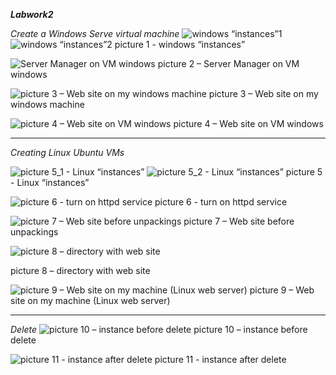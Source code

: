 ___Labwork2___

_Create a Windows Serve virtual machine_
![windows “instances”1](https://github.com/Statcyshyna555im/Lab2/assets/145069084/ef0989b5-57d7-492c-a095-a8bf2abb0f12)
![windows “instances”2](https://github.com/Statcyshyna555im/Lab2/assets/145069084/867e7c98-8bd1-4e99-8fa2-ba79489f37be)
picture 1 - windows “instances”

![Server Manager on VM windows](https://github.com/Statcyshyna555im/Lab2/assets/145069084/5e454baa-98dd-4914-97fd-fde7fc0e0ea0)
picture 2 – Server Manager on VM windows

![picture 3 – Web site on my windows machine](https://github.com/Statcyshyna555im/Lab2/assets/145069084/6685b470-7020-41b0-baa7-da43ef58cf7d)
picture 3 – Web site on my windows machine

![picture 4 – Web site on VM windows](https://github.com/Statcyshyna555im/Lab2/assets/145069084/05ea5934-53d3-4bcd-88d9-a00b96e2c5d2)
picture 4 – Web site on VM windows
___
_Creating Linux Ubuntu VMs_

![picture 5_1 - Linux “instances”](https://github.com/Statcyshyna555im/Lab2/assets/145069084/6bc38053-1bfb-43f3-ab94-5eb8caa707ac)
![picture 5_2 - Linux “instances”](https://github.com/Statcyshyna555im/Lab2/assets/145069084/60c0bcb8-5761-4e52-a365-414c93d7918f)
picture 5 - Linux “instances”

![picture 6 - turn on httpd service](https://github.com/Statcyshyna555im/Lab2/assets/145069084/ba8a6c6a-82b9-43bd-9ff1-bccd82b9a089)
picture 6 - turn on httpd service

![picture 7 – Web site before unpackings](https://github.com/Statcyshyna555im/Lab2/assets/145069084/3a392d84-ce73-4c15-b947-366bfcd656b6)
picture 7 – Web site before unpackings

![picture 8 – directory with web site](https://github.com/Statcyshyna555im/Lab2/assets/145069084/b16f26a3-255d-4ced-9494-b3687d604d83)

picture 8 – directory with web site

![picture 9 – Web site on my machine (Linux web server)](https://github.com/Statcyshyna555im/Lab2/assets/145069084/bd329389-66d4-4291-8a17-bf426604d14c)
picture 9 – Web site on my machine (Linux web server)
___
_Delete_
![picture 10 – instance before delete](https://github.com/Statcyshyna555im/Lab2/assets/145069084/971bc5fd-d07b-4f56-85c0-a8394c5dd3b2)
picture 10 – instance before delete

![picture 11 - instance after delete](https://github.com/Statcyshyna555im/Lab2/assets/145069084/553042ba-cd1f-4792-a900-4b18bfdc8045)
picture 11 - instance after delete
